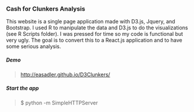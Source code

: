 ### Cash for Clunkers Analysis

This website is a single page application made with D3.js, Jquery, and Bootstrap. 
I used R to manipulate the data and D3.js to do the visualizations (see R Scripts folder). I was pressed for time 
so my code is functional but very ugly. The goal is to convert this to a React.js application 
and to have some serious analysis. 

##### Demo
><a href="http://easadler.github.io/D3Clunkers/" target="_blank">http://easadler.github.io/D3Clunkers/</a>
##### Start the app
>$ python -m SimpleHTTPServer 
